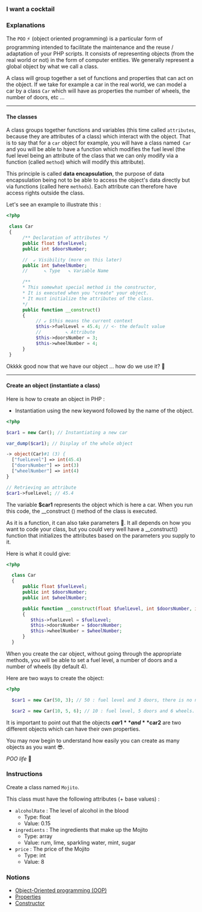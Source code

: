 ### I want a cocktail

### Explanations

The `POO` ⚡ (object oriented programming) is a particular form of programming intended to facilitate the maintenance and the reuse / adaptation of your PHP scripts. It consists of representing objects (from the real world or not) in the form of computer entities. We generally represent a global object by what we call a class.

A class will group together a set of functions and properties that can act on the object. If we take for example a car in the real world, we can model a car by a class `Car` which will have as properties the number of wheels, the number of doors, etc ...

---

#### The classes

A class groups together functions and variables (this time called `attributes`, because they are attributes of a class) which interact with the object. That is to say that for a `car` object for example, you will have a class named` Car` and you will be able to have a function which modifies the fuel level (the fuel level being an attribute of the class that we can only modify via a function (called `method`) which will modify this attribute).

This principle is called **data encapsulation**, the purpose of data encapsulation being not to be able to access the object's data directly but via functions (called here `methods`). Each attribute can therefore have access rights outside the class.

Let's see an example to illustrate this :

```php
<?php

 class Car
 {
      /** Declaration of attributes */
      public float $fuelLevel;
      public int $doorsNumber;

      //  ↙ Visibility (more on this later)
      public int $wheelNumber;
      //      ↖ Type   ↖ Variable Name

      /**
      * This somewhat special method is the constructor,
      * It is executed when you "create" your object.
      * It must initialize the attributes of the class.
      */
      public function __construct()
      {
           // ↙ $this means the current context
           $this->fuelLevel = 45.4; // <- the default value
           //         ↖ Attribute
           $this->doorsNumber = 3;
           $this->wheelNumber = 4;
      }
 }
```

Okkkk good now that we have our object ... how do we use it? 🤔

---

#### Create an object (instantiate a class)

Here is how to create an object in PHP :

-   Instantiation using the new keyword followed by the name of the object.

```php
<?php

$car1 = new Car(); // Instantiating a new car

var_dump($car1); // Display of the whole object

-> object(Car)#1 (3) {
  ["fuelLevel"] => int(45.4)
  ["doorsNumber"] => int(3)
  ["wheelNumber"] => int(4)
}

// Retrieving an attribute
$car1->fuelLevel; // 45.4
```

The variable **$car1** represents the object which is here a car. When you run this code, the \_\_construct () method of the class is executed.

As it is a function, it can also take parameters 🤩. It all depends on how you want to code your class, but you could very well have a \_\_construct() function that initializes the attributes based on the parameters you supply to it.

Here is what it could give:

```php
<?php

  class Car
  {
      public float $fuelLevel;
      public int $doorsNumber;
      public int $wheelNumber;

      public function __construct(float $fuelLevel, int $doorsNumber, int $wheelNumber = 4)
      {
         $this->fuelLevel = $fuelLevel;
         $this->doorsNumber = $doorsNumber;
         $this->wheelNumber = $wheelNumber;
      }
  }
```

When you create the car object, without going through the appropriate methods, you will be able to set a fuel level, a number of doors and a number of wheels (by default 4).

Here are two ways to create the object:

```php
<?php

  $car1 = new Car(50, 3); // 50 : fuel level and 3 doors, there is no need to specify the number of wheels because it is 4 by default.

  $car2 = new Car(10, 5, 6); // 10 : fuel level, 5 doors and 6 wheels.
```

It is important to point out that the objects **$car1** and **$car2** are two different objects which can have their own properties.

You may now begin to understand how easily you can create as many objects as you want 😎.

_POO life_ 💯

### Instructions

Create a class named `Mojito`.

This class must have the following attributes (+ base values) :

-   `alcoholRate` : The level of alcohol in the blood
    -   Type: float
    -   Value: 0.15
-   `ingredients` : The ingredients that make up the Mojito
    -   Type: array
    -   Value: rum, lime, sparkling water, mint, sugar
-   `price` : The price of the Mojito
    -   Type: int
    -   Value: 8

### Notions

-   [Object-Oriented programming (OOP)](https://www.php.net/manual/en/language.oop5.basic.php)
-   [Properties](https://www.php.net/manual/en/language.oop5.properties.php)
-   [Constructor](https://www.php.net/manual/en/language.oop5.decon.php)
